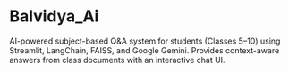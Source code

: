 # Balvidya_Ai
AI-powered subject-based Q&amp;A system for students (Classes 5–10) using Streamlit, LangChain, FAISS, and Google Gemini. Provides context-aware answers from class documents with an interactive chat UI.
